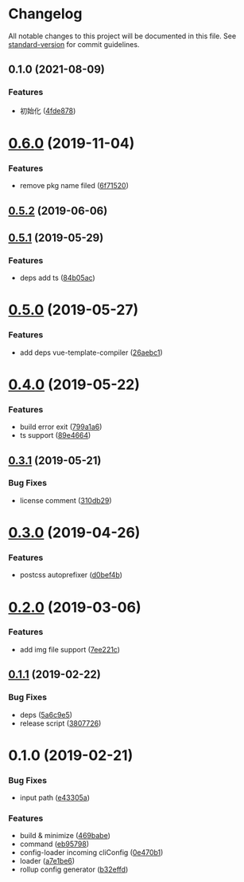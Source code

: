 # Changelog

All notable changes to this project will be documented in this file. See [standard-version](https://github.com/conventional-changelog/standard-version) for commit guidelines.

## 0.1.0 (2021-08-09)


### Features

* 初始化 ([4fde878](https://git.bilibili.co/blive-core/bbuilder/commit/4fde878f8a83afc2df7d013a717ec476e059fa25))

<a name="0.6.0"></a>
# [0.6.0](https://github.com/wannaxiao/dio/compare/v0.5.2...v0.6.0) (2019-11-04)


### Features

* remove pkg name filed ([6f71520](https://github.com/wannaxiao/dio/commit/6f71520))



<a name="0.5.2"></a>
## [0.5.2](https://github.com/wannaxiao/dio/compare/v0.5.1...v0.5.2) (2019-06-06)



<a name="0.5.1"></a>
## [0.5.1](https://github.com/wannaxiao/dio/compare/v0.5.0...v0.5.1) (2019-05-29)


### Features

* deps add ts ([84b05ac](https://github.com/wannaxiao/dio/commit/84b05ac))



<a name="0.5.0"></a>
# [0.5.0](https://github.com/wannaxiao/dio/compare/v0.4.0...v0.5.0) (2019-05-27)


### Features

* add deps vue-template-compiler ([26aebc1](https://github.com/wannaxiao/dio/commit/26aebc1))



<a name="0.4.0"></a>
# [0.4.0](https://github.com/wannaxiao/dio/compare/v0.3.1...v0.4.0) (2019-05-22)


### Features

* build error exit ([799a1a6](https://github.com/wannaxiao/dio/commit/799a1a6))
* ts support ([89e4664](https://github.com/wannaxiao/dio/commit/89e4664))



<a name="0.3.1"></a>
## [0.3.1](https://github.com/wannaxiao/dio/compare/v0.3.0...v0.3.1) (2019-05-21)


### Bug Fixes

* license comment ([310db29](https://github.com/wannaxiao/dio/commit/310db29))



<a name="0.3.0"></a>
# [0.3.0](https://github.com/wannaxiao/dio/compare/v0.2.0...v0.3.0) (2019-04-26)


### Features

* postcss autoprefixer ([d0bef4b](https://github.com/wannaxiao/dio/commit/d0bef4b))



<a name="0.2.0"></a>
# [0.2.0](https://github.com/wannaxiao/dio/compare/v0.1.1...v0.2.0) (2019-03-06)


### Features

* add img file support ([7ee221c](https://github.com/wannaxiao/dio/commit/7ee221c))



<a name="0.1.1"></a>
## [0.1.1](https://github.com/wannaxiao/dio/compare/v0.1.0...v0.1.1) (2019-02-22)


### Bug Fixes

* deps ([5a6c9e5](https://github.com/wannaxiao/dio/commit/5a6c9e5))
* release script ([3807726](https://github.com/wannaxiao/dio/commit/3807726))



<a name="0.1.0"></a>
# 0.1.0 (2019-02-21)


### Bug Fixes

* input path ([e43305a](https://github.com/wannaxiao/dio/commit/e43305a))


### Features

* build & minimize ([469babe](https://github.com/wannaxiao/dio/commit/469babe))
* command ([eb95798](https://github.com/wannaxiao/dio/commit/eb95798))
* config-loader incoming cliConfig ([0e470b1](https://github.com/wannaxiao/dio/commit/0e470b1))
* loader ([a7e1be6](https://github.com/wannaxiao/dio/commit/a7e1be6))
* rollup config generator ([b32effd](https://github.com/wannaxiao/dio/commit/b32effd))
